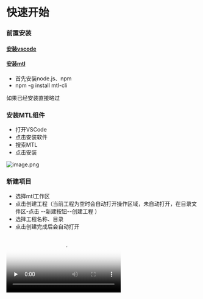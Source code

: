 # 快速开始

<a name="5OYNX"></a>
### 前置安装
<a name="WWRC5"></a>
#### [安装vscode](https://code.visualstudio.com/Download)
<a name="GKqIn"></a>
#### [安装mtl](http://mtltoolsdocs20190806.test.app.yyuap.com/0304-mtl-ide-help)

- 首先安装node.js、npm
- npm -g install mtl-cli

如果已经安装直接略过

<a name="DHL2F"></a>
### 安装MTL组件

- 打开VSCode
- 点击安装软件
- 搜索MTL
- 点击安装

![image.png](https://cdn.nlark.com/yuque/0/2019/png/271500/1566010605575-9983cdc0-73e3-4426-a38c-bedf622c5ffa.png#align=left&display=inline&height=487&name=image.png&originHeight=536&originWidth=952&size=64783&status=done&width=865.4545266963238)

<a name="tsZtH"></a>
### 新建项目

- 选择mtl工作区
- 点击创建工程（当前工程为空时会自动打开操作区域，未自动打开，在目录文件区-点击 --新建按钮--创建工程 ）
- 选择工程名称、目录
- 点击创建完成后会自动打开

<video preload="none" data-src="https://cloud.video.taobao.com/play/u/271500/p/1/e/6/t/1/233947663317.mp4?auth_key=YXBwX2tleT04MDAwMDAwMTImYXV0aF9pbmZvPXsidGltZXN0YW1wRW5jcnlwdGVkIjoiNjBjYjUzYWM1N2Y0Y2RkYTE4YzRiZGZmM2VmNjNiMDgifSZkdXJhdGlvbj0mdGltZXN0YW1wPTE1NjY1MjU3MTI=" webkit-playsinline="webkit-playsinline" playsinline="playsinline" class="lozad" poster="https://cdn.nlark.com/yuque/0/2019/jpeg/271500/1566012347833-06e260e4-6a81-4aff-9bf5-de2cdeeb372e.jpeg" controls="" controlslist="nodownload" src="https://cloud.video.taobao.com/play/u/271500/p/1/e/6/t/1/233947663317.mp4?auth_key=YXBwX2tleT04MDAwMDAwMTImYXV0aF9pbmZvPXsidGltZXN0YW1wRW5jcnlwdGVkIjoiNjBjYjUzYWM1N2Y0Y2RkYTE4YzRiZGZmM2VmNjNiMDgifSZkdXJhdGlvbj0mdGltZXN0YW1wPTE1NjY1MjU3MTI=" data-loaded="true"></video>

